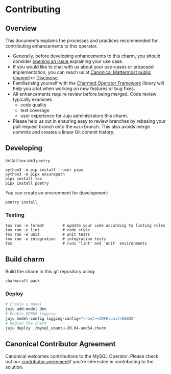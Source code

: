 # Contributing

## Overview

This documents explains the processes and practices recommended for contributing enhancements to
this operator.

- Generally, before developing enhancements to this charm, you should consider [opening an issue
  ](https://github.com/canonical/mysql-operator/issues) explaining your use case.
- If you would like to chat with us about your use-cases or proposed implementation, you can reach
  us at [Canonical Mattermost public channel](https://chat.charmhub.io/charmhub/channels/charm-dev)
  or [Discourse](https://discourse.charmhub.io/).
- Familiarising yourself with the [Charmed Operator Framework](https://juju.is/docs/sdk) library
  will help you a lot when working on new features or bug fixes.
- All enhancements require review before being merged. Code review typically examines
  - code quality
  - test coverage
  - user experience for Juju administrators this charm.
- Please help us out in ensuring easy to review branches by rebasing your pull request branch onto
  the `main` branch. This also avoids merge commits and creates a linear Git commit history.

## Developing
Install `tox` and `poetry`
```shell
python3 -m pip install --user pipx
python3 -m pipx ensurepath
pipx install tox
pipx install poetry
```

You can create an environment for development:

```shell
poetry install
```

### Testing

```shell
tox run -e format        # update your code according to linting rules
tox run -e lint          # code style
tox run -e unit          # unit tests
tox run -e integration   # integration tests
tox                      # runs 'lint' and 'unit' environments
```

## Build charm

Build the charm in this git repository using:

```shell
charmcraft pack
```

### Deploy

```bash
# Create a model
juju add-model dev
# Enable DEBUG logging
juju model-config logging-config="<root>=INFO;unit=DEBUG"
# Deploy the charm
juju deploy ./mysql_ubuntu-20.04-amd64.charm
```

## Canonical Contributor Agreement

Canonical welcomes contributions to the MySQL Operator. Please check out our
[contributor agreement](https://ubuntu.com/legal/contributors)if you're
interested in contributing to the solution.
